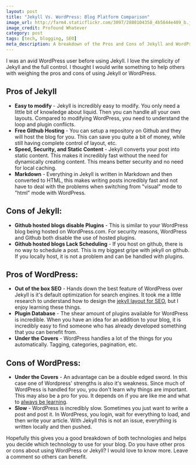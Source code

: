 ```yaml
---
layout: post
title: "Jekyll Vs. WordPress: Blog Platform Comparison"
image_url: http://farm4.staticflickr.com/3097/2808104358_4b5844e409_b.jpg
image_credit: Profound Whatever
category: post
tags: [tech, blogging, SEO]
meta_description: A breakdown of the Pros and Cons of Jekyll and WordPress. Know which platform you should use.
---
```


I was an avid WordPress user before using Jekyll. I love the simplicity of Jekyll and the full control. I thought I would write something to help others with weighing the pros and cons of using Jekyll or WordPress.

## Pros of Jekyll
* __Easy to modify__ - Jekyll is incredibly easy to modify. You only need a little bit of knowledge about liquid. Then you can handle all your own layouts. Compared to modifying WordPress, you need to understand the loop and plugin conflicts.
* __Free Github Hosting__ - You can setup a repository on Github and they will host the blog for you. This can save you quite a bit of money, while still having complete control of layout, etc.
* __Speed, Security, and Static Content__ - Jekyll converts your post into static content. This makes it incredibly fast without the need for dynamically creating content. This means better security and no need for local caching.
* __Markdown__ - Everything in Jekyll is written in Markdown and then converted to HTML, this makes writing posts incredibly fast and not have to deal with the problems when switching from "visual" mode to "html" mode with WordPress.

## Cons of Jekyll:
* __Github hosted blogs disable Plugins__ - This is similar to your WordPress blog being hosted on WordPress.com. For security reasons, WordPress and Github both disable the use of hosted plugins.
* __Github hosted blogs Lack Scheduling__ - If you host on github, there is no way to schedule a post. This is my biggest gripe with jekyll on github. If you locally host, it is not a problem and can be handled with plugins.

## Pros of WordPress:
* __Out of the box SEO__ - Hands down the best feature of WordPress over Jekyll is it's default optimization for search engines. It took me a little research to understand how to design the [jekyll layout for SEO][1], but I enjoy learning these things. 
* __Plugin Database__ - The shear amount of plugins available for WordPress is incredible. When you have an idea for an addition to your blog, it is incredibly easy to find someone who has already developed something that you can benefit from.
* __Under the Covers__ - WordPress handles a lot of the things for you automatically. Tagging, categories, pagination, etc.

## Cons of WordPress:
* __Under the Covers__ - An advantage can be a double edged sword. In this case one of Wordpress' strengths is also it's weakness. Since much of WordPress is handled for you, you don't learn why things are important. This may also be a pro for you. It depends on if you are like me and what to [always be learning](/2012/06/challenge-yourself-always-learn/).
* __Slow__ - WordPress is incredibly slow. Sometimes you just want to write a post and post it. In WordPress, you login, wait for everything to load, and then write your article. With Jekyll this is not an issue, everything is written locally and then pushed.

Hopefully this gives you a good breakdown of both technologies and helps you decide which technology to use for your blog. Do you have other pros or cons about using WordPress or Jekyll? I would love to know more. Leave a comment so others can benefit.

[1]: /2012/10/seo-layout-and-site-tips/
